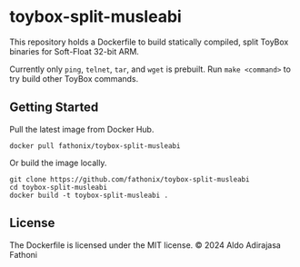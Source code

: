 # toybox-split-musleabi

This repository holds a Dockerfile to build statically compiled,
split ToyBox binaries for Soft-Float 32-bit ARM.

Currently only `ping`, `telnet`, `tar`, and `wget` is prebuilt.
Run `make <command>` to try build other ToyBox commands.

## Getting Started

Pull the latest image from Docker Hub.

```
docker pull fathonix/toybox-split-musleabi
```

Or build the image locally.

```
git clone https://github.com/fathonix/toybox-split-musleabi
cd toybox-split-musleabi
docker build -t toybox-split-musleabi .
```

## License

The Dockerfile is licensed under the MIT license.
© 2024 Aldo Adirajasa Fathoni
